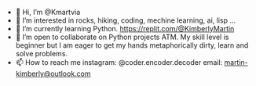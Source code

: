 - 👋 Hi, I’m @Kmartvia
- 👀 I’m interested in rocks, hiking, coding, mechine learning, ai, lisp ...
- 🌱 I’m currently learning Python. https://replit.com/@KimberlyMartin
- 💞️ I’m open to collaborate on Python projects ATM. My skill level is beginner but I am eager to get my hands metaphorically dirty, learn and solve problems.
- 📫 How to reach me instagram: @coder.encoder.decoder email: martin-kimberly@outlook.com

<!---
Kmartvia/Kmartvia is a ✨ special ✨ repository because its `README.md` (this file) appears on your GitHub profile.
You can click the Preview link to take a look at your changes.
--->
